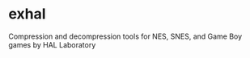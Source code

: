 exhal
=====

Compression and decompression tools for NES, SNES, and Game Boy games by HAL Laboratory
